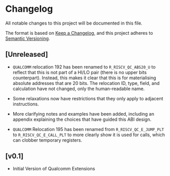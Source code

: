 # Changelog

All notable changes to this project will be documented in this file.

The format is based on [Keep a Changelog](https://keepachangelog.com/en/1.0.0/),
and this project adheres to [Semantic Versioning](https://semver.org/spec/v2.0.0.html).

## [Unreleased]

- `QUALCOMM` relocation 192 has been renamed to `R_RISCV_QC_ABS20_U` to reflect
  that this is not part of a HI/LO pair (there is no upper bits counterpart).
  Instead, this makes it clear that this is for materialising absolute addresses
  that are 20 bits. The relocation ID, type, field, and calculation have not
  changed, only the human-readable name.

- Some relaxations now have restrictions that they only apply to adjacent
  instructions.

- More clarifying notes and examples have been added, including an appendix
  explaining the choices that have guided this ABI design.

- `QUALCOMM` Relocation 195 has been renamed from `R_RISCV_QC_E_JUMP_PLT` to
  `R_RISCV_QC_E_CALL_PLT` to more clearly show it is used for calls, which can
  clobber temporary registers.

## [v0.1]

- Initial Version of Qualcomm Extensions

